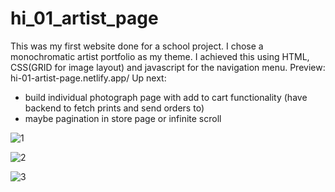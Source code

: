 # hi_01_artist_page
This was my first website done for a school project. I chose a monochromatic artist portfolio as my theme. I achieved this using HTML, CSS(GRID for image layout) and javascript for the navigation menu.
Preview: hi-01-artist-page.netlify.app/
Up next: 
- build individual photograph page with add to cart functionality (have backend to fetch prints and send orders to)
- maybe pagination in store page or infinite scroll

![1](https://user-images.githubusercontent.com/69626975/226589153-c4cd2cd4-bd9e-4356-8a06-76e8a6742a5c.png)

![2](https://user-images.githubusercontent.com/69626975/226589421-bb126555-34c2-4b75-bef8-3e23a7d601fe.png)

![3](https://user-images.githubusercontent.com/69626975/226589434-dd682a5a-53d1-444c-b0aa-fccfcb272212.png)
